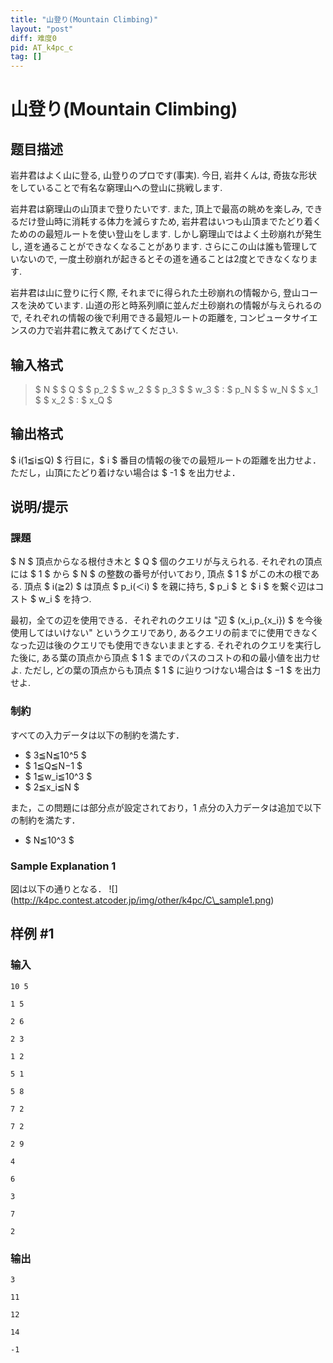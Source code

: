 ```yaml
---
title: "山登り(Mountain Climbing)"
layout: "post"
diff: 难度0
pid: AT_k4pc_c
tag: []
---
```


# 山登り(Mountain Climbing)

## 题目描述

[problemUrl]: https://atcoder.jp/contests/k4pc/tasks/k4pc_c

岩井君はよく山に登る, 山登りのプロです(事実). 今日, 岩井くんは, 奇抜な形状をしていることで有名な窮理山への登山に挑戦します.

岩井君は窮理山の山頂まで登りたいです. また, 頂上で最高の眺めを楽しみ, できるだけ登山時に消耗する体力を減らすため, 岩井君はいつも山頂までたどり着くためのの最短ルートを使い登山をします. しかし窮理山ではよく土砂崩れが発生し, 道を通ることができなくなることがあります. さらにこの山は誰も管理していないので, 一度土砂崩れが起きるとその道を通ることは2度とできなくなります.

岩井君は山に登りに行く際, それまでに得られた土砂崩れの情報から, 登山コースを決めています. 山道の形と時系列順に並んだ土砂崩れの情報が与えられるので, それぞれの情報の後で利用できる最短ルートの距離を, コンピュータサイエンスの力で岩井君に教えてあげてください.

## 输入格式

> $ N $ $ Q $ $ p_2 $ $ w_2 $ $ p_3 $ $ w_3 $ : $ p_N $ $ w_N $ $ x_1 $ $ x_2 $ : $ x_Q $

## 输出格式

$ i(1≦i≦Q) $ 行目に，$ i $ 番目の情報の後での最短ルートの距離を出力せよ．ただし，山頂にたどり着けない場合は $ -1 $ を出力せよ．

## 说明/提示

### 課題

$ N $ 頂点からなる根付き木と $ Q $ 個のクエリが与えられる. それぞれの頂点には $ 1 $ から $ N $ の整数の番号が付いており, 頂点 $ 1 $ がこの木の根である. 頂点 $ i(≧2) $ は頂点 $ p_i(＜i) $ を親に持ち, $ p_i $ と $ i $ を繋ぐ辺はコスト $ w_i $ を持つ.

最初，全ての辺を使用できる．それぞれのクエリは "辺 $ (x_i,p_{x_i}) $ を今後使用してはいけない" というクエリであり, あるクエリの前までに使用できなくなった辺は後のクエリでも使用できないままとする. それぞれのクエリを実行した後に, ある葉の頂点から頂点 $ 1 $ までのパスのコストの和の最小値を出力せよ. ただし, どの葉の頂点からも頂点 $ 1 $ に辿りつけない場合は $ −1 $ を出力せよ.

### 制約

すべての入力データは以下の制約を満たす．

- $ 3≦N≦10^5 $
- $ 1≦Q≦N−1 $
- $ 1≦w_i≦10^3 $
- $ 2≦x_i≦N $

また，この問題には部分点が設定されており，1 点分の入力データは追加で以下の制約を満たす．

- $ N≦10^3 $

### Sample Explanation 1

図は以下の通りとなる． !\[\](http://k4pc.contest.atcoder.jp/img/other/k4pc/C\_sample1.png)

## 样例 #1

### 输入

```
10 5
1 5
2 6
2 3
1 2
5 1
5 8
7 2
7 2
2 9
4
6
3
7
2
```

### 输出

```
3
11
12
14
-1
```

